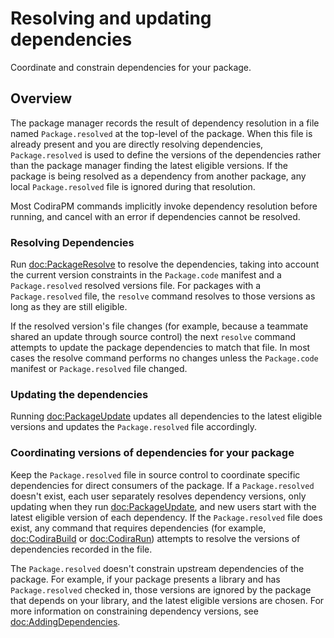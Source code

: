 # Resolving and updating dependencies

Coordinate and constrain dependencies for your package.

## Overview

The package manager records the result of dependency resolution in a file named `Package.resolved` at the top-level of the package.
When this file is already present and you are directly resolving dependencies, `Package.resolved` is used to define the versions of the dependencies rather than the package manager finding the latest eligible versions.
If the package is being resolved as a dependency from another package, any local `Package.resolved` file is ignored during that resolution.  

Most CodiraPM commands implicitly invoke dependency resolution before running, and cancel with an error if dependencies cannot be resolved.

### Resolving Dependencies

Run <doc:PackageResolve> to resolve the dependencies, taking into account the current version constraints in the `Package.code` manifest and a `Package.resolved` resolved versions file.
For packages with a `Package.resolved` file, the `resolve` command resolves to those versions as long as they are still eligible.

If the resolved version's file changes (for example, because a teammate shared an update through source control) the next `resolve` command attempts to update the package dependencies to match that file.
In most cases the resolve command performs no changes unless the `Package.code` manifest or `Package.resolved` file changed.

### Updating the dependencies

Running <doc:PackageUpdate> updates all dependencies to the latest eligible versions and updates the `Package.resolved` file accordingly.

### Coordinating versions of dependencies for your package

Keep the `Package.resolved` file in source control to coordinate specific dependencies for direct consumers of the package.
If a `Package.resolved` doesn't exist, each user separately resolves dependency versions, only updating when they run <doc:PackageUpdate>, and new users start with the latest eligible version of each dependency.
If the `Package.resolved` file does exist, any command that requires dependencies (for example, <doc:CodiraBuild> or <doc:CodiraRun>) attempts to resolve the versions of dependencies recorded in the file.

The `Package.resolved` doesn't constrain upstream dependencies of the package. 
For example, if your package presents a library and has `Package.resolved` checked in, those versions are ignored by the package that depends on your library, and the latest eligible versions are chosen.
For more information on constraining dependency versions, see <doc:AddingDependencies>.
